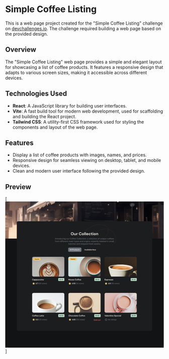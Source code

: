 # Simple Coffee Listing

This is a web page project created for the "Simple Coffee Listing" challenge on [devchallenges.io](https://devchallenges.io/). The challenge required building a web page based on the provided design.

## Overview

The "Simple Coffee Listing" web page provides a simple and elegant layout for showcasing a list of coffee products. It features a responsive design that adapts to various screen sizes, making it accessible across different devices.

## Technologies Used

- **React**: A JavaScript library for building user interfaces.
- **Vite**: A fast build tool for modern web development, used for scaffolding and building the React project.
- **Tailwind CSS**: A utility-first CSS framework used for styling the components and layout of the web page.

## Features

- Display a list of coffee products with images, names, and prices.
- Responsive design for seamless viewing on desktop, tablet, and mobile devices.
- Clean and modern user interface following the provided design.

## Preview

[![Simple Coffee Listing Preview](preview.JPEG)]



